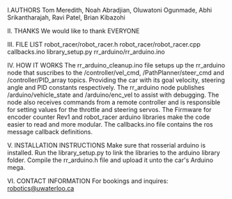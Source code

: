 I.AUTHORS
Tom Meredith, Noah Abradjian, Oluwatoni Ogunmade, Abhi Srikantharajah, Ravi Patel, Brian Kibazohi

II. THANKS
We would like to thank EVERYONE

III. FILE LIST
robot_racer/robot_racer.h
robot_racer/robot_racer.cpp
callbacks.ino
library_setup.py
rr_arduino/rr_arduino.ino

IV. HOW IT WORKS
The rr_arduino_cleanup.ino file setups up the rr_arduino node that suscribes to the /controller/vel_cmd, /PathPlanner/steer_cmd and /controller/PID_array topics. Providing the car with its goal velocity, steering angle and PID constants respectively. The rr_arduino node publishes /arduino/vehicle_state and /arduino/enc_vel to assist with debugging. The node also receives commands from a remote controller and is responsible for setting values for the throttle and steering servos. The Firmware for encoder counter Rev1 and robot_racer arduino libraries make the code easier to read and more modular. The callbacks.ino file contains the ros message callback definitions.

V. INSTALLATION INSTRUCTIONS
Make sure that rosserial arduino is installed. Run the library_setup.py to link the libraries to the arduino library folder. Compile the rr_arduino.h file and upload it unto the car's Arduino mega.

VI. CONTACT INFORMATION
For bookings and inquires: robotics@uwaterloo.ca
